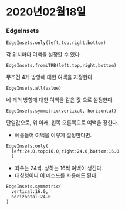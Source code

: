 # 2020년02월18일

### EdgeInsets

```
EdgeInsets.only(left,top,right,bottom)
```
각 위치마다 여백을 설정할 수 있다.

```
EdgeInsets.fromLTRB(left,top,right,bottom)
```
무조건 4개 방향에 대한 여백을 지정한다.

```
EdgeInsets.all(value)
```
네 개의 방향에 대한 여백을 같은 값 으로 설정한다.

```
EdgeInsets.symmetric(vertical, horizontal)
```
단일값으로, 위 아래, 왼쪽 오른쪽으로 여백을 정한다.

* 예를들어 여백을 이렇게 설정한다면.
```
EdgeInsets.only(
  left:24.0,top:16.0,right:24.0,bottom:16.0
  )
```
* 좌우는 24씩. 상하는 16씩 여백이 생긴다.
* 대칭형이니 이 메소드를 사용해도 된다.
```
EdgeInsets.symmetric(
  vertical:16.0, 
  horizontal:24.0
)
```